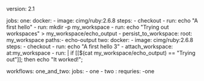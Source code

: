 version: 2.1


jobs:
  one:
    docker:
        - image: cimg/ruby:2.6.8
    steps:
      - checkout
      - run: echo "A first hello"
      - run: mkdir -p my_workspace
      - run: echo "Trying out workspaces" > my_workspace/echo_output
      - persist_to_workspace:
          root: my_workspace
          paths:- echo-output
  two:
    docker:
        - image: cimg/ruby:2.6.8
    steps:
      - checkout
      - run: echo "A first hello 3"
      - attach_workspace:
          at:my_workspace
      - run: |
            if [[$(cat my_workspace/echo_output) == "Trying out"]]; then
            echo "It worked!";
      
workflows:
    one_and_two:
      jobs:
        - one
        - two : requries: -one
